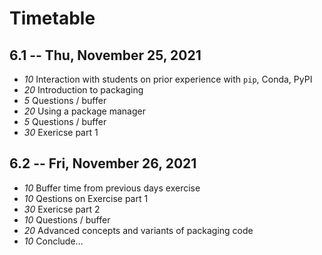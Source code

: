# Timetable

## 6.1 -- Thu, November 25, 2021

* *10* Interaction with students on prior experience with `pip`, Conda, PyPI
* *20* Introduction to packaging
* *5* Questions / buffer
* *20* Using a package manager
* *5* Questions / buffer
* *30* Exericse part 1

## 6.2 -- Fri, November 26, 2021

* *10* Buffer time from previous days exercise
* *10* Qestions on Exercise part 1
* *30* Exericse part 2
* *10* Questions / buffer
* *20* Advanced concepts and variants of packaging code
* *10* Conclude...
